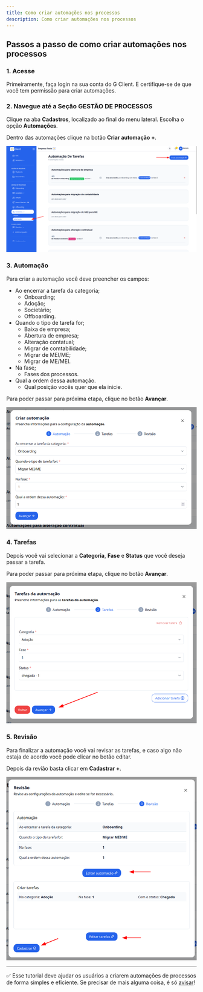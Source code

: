 ```yaml
---
title: Como criar automações nos processos
description: Como criar automações nos processos
---
```


## Passos a passo de como criar automações nos processos

### 1. Acesse

Primeiramente, faça login na sua conta do G Client. E certifique-se de que você tem permissão para criar automações.

### 2. Navegue até a Seção GESTÃO DE PROCESSOS

Clique na aba **Cadastros**, localizado ao final do menu lateral. Escolha o opção **Automações**.

Dentro das automações clique na botão **Criar automação +**.

![exemplo descrito acima](./imgs/automations/example-01.png)

### 3. Automação

Para criar a automação você deve preencher os campos:

- Ao encerrar a tarefa da categoria;
  - Onboarding;
  - Adoção;
  - Societário;
  - Offboarding.
- Quando o tipo de tarefa for;
  - Baixa de empresa;
  - Abertura de empresa;
  - Alteração contatual;
  - Migrar de comtabilidade;
  - Migrar de MEI/ME;
  - Migrar de ME/MEI.
- Na fase;
  - Fases dos processos.
- Qual a ordem dessa automação.
  - Qual posição vocês quer que ela inicie.

Para poder passar para próxima etapa, clique no botão **Avançar**.

![exemplo descrito acima](./imgs/automations/example-02.png)

### 4. Tarefas

Depois você vai selecionar a **Categoria**, **Fase** e **Status** que você deseja passar a tarefa.

Para poder passar para próxima etapa, clique no botão **Avançar**.

![exemplo descrito acima](./imgs/automations/example-03.png)

### 5. Revisão

Para finalizar a automação você vai revisar as tarefas, e caso algo não estaja de acordo você pode clicar no botão editar.

Depois da revião basta clicar em **Cadastrar +**.

![exemplo descrito acima](./imgs/automations/example-04.png)

---

✅ Esse tutorial deve ajudar os usuários a criarem automações de processos de forma simples e eficiente. Se precisar de mais alguma coisa, é só [avisar](https://api.whatsapp.com/send?phone=5544997046569&text=Preciso%20de%20ajuda%20sobre%20um%20tutorial)!
